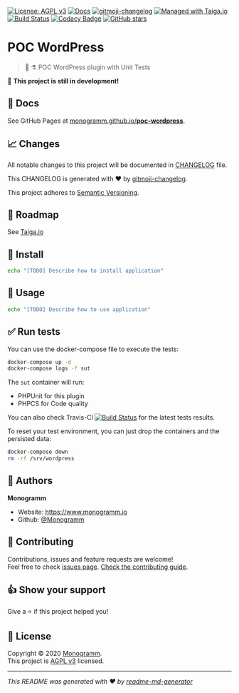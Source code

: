 [![License: AGPL v3][uri_license_image]][uri_license]
[![Docs](https://img.shields.io/badge/Docs-Github%20Pages-blue)](https://monogramm.github.io/poc-wordpress/)
[![gitmoji-changelog](https://img.shields.io/badge/Changelog-gitmoji-blue.svg)](https://github.com/frinyvonnick/gitmoji-changelog)
[![Managed with Taiga.io](https://img.shields.io/badge/Managed%20with-TAIGA.io-709f14.svg)](https://tree.taiga.io/project/monogrammbot-monogrammpoc-wordpress/ "Managed with Taiga.io")
[![Build Status](https://travis-ci.org/Monogramm/poc-wordpress.svg)](https://travis-ci.org/Monogramm/poc-wordpress)
[![Codacy Badge](https://app.codacy.com/project/badge/Grade/34921e8a9c4e45f599438db801f57779)](https://www.codacy.com/gh/Monogramm/poc-wordpress?utm_source=github.com&utm_medium=referral&utm_content=Monogramm/poc-wordpress&utm_campaign=Badge_Grade)
[![GitHub stars](https://img.shields.io/github/stars/Monogramm/poc-wordpress?style=social)](https://github.com/Monogramm/poc-wordpress)

<!--
[TODO] If project uses Coveralls for code coverage:

[![Coverage Status](https://coveralls.io/repos/github/Monogramm/poc-wordpress/badge.svg?branch=master)](https://coveralls.io/github/Monogramm/poc-wordpress?branch=master)
-->

<!--
[TODO] If project is deployed to DockerHub:

[![Docker Automated buid](https://img.shields.io/docker/cloud/build/monogramm/poc-wordpress.svg)](https://hub.docker.com/r/monogramm/poc-wordpress/)
[![Docker Pulls](https://img.shields.io/docker/pulls/monogramm/poc-wordpress.svg)](https://hub.docker.com/r/monogramm/poc-wordpress/)
[![Docker Version](https://images.microbadger.com/badges/version/monogramm/poc-wordpress.svg)](https://microbadger.com/images/monogramm/poc-wordpress)
[![Docker Size](https://images.microbadger.com/badges/image/monogramm/poc-wordpress.svg)](https://microbadger.com/images/monogramm/poc-wordpress)
-->

# **POC WordPress**

> :elephant: :alembic: POC WordPress plugin with Unit Tests

:construction: **This project is still in development!**

## :blue_book: Docs

See GitHub Pages at [monogramm.github.io/**poc-wordpress**](https://monogramm.github.io/poc-wordpress/).

## :chart_with_upwards_trend: Changes

All notable changes to this project will be documented in [CHANGELOG](./CHANGELOG.md) file.

This CHANGELOG is generated with :heart: by [gitmoji-changelog](https://github.com/frinyvonnick/gitmoji-changelog).

This project adheres to [Semantic Versioning](https://semver.org/spec/v2.0.0.html).

## :bookmark: Roadmap

See [Taiga.io](https://tree.taiga.io/project/monogrammbot-monogrammpoc-wordpress/ "Taiga.io monogrammbot-monogramm-poc-wordpress")

## :construction: Install

```sh
echo "[TODO] Describe how to install application"
```

## :rocket: Usage

```sh
echo "[TODO] Describe how to use application"
```

## :white_check_mark: Run tests

You can use the docker-compose file to execute the tests:

```sh
docker-compose up -d
docker-compose logs -f sut
```

The `sut` container will run:

-   PHPUnit for this plugin
-   PHPCS for Code quality

You can also check Travis-CI [![Build Status](https://travis-ci.org/Monogramm/poc-wordpress.svg)](https://travis-ci.org/Monogramm/poc-wordpress) for the latest tests results.


To reset your test environment, you can just drop the containers and the persisted data:
```sh
docker-compose down
rm -rf /srv/wordpress
```

<!--
[TODO] If project is deployed to DockerHub:

## :whale: Supported Docker tags

[Dockerhub monogramm/poc-wordpress](https://hub.docker.com/r/monogramm/poc-wordpress/)

* `latest`

-->

## :bust_in_silhouette: Authors

**Monogramm**

-   Website: <https://www.monogramm.io>
-   Github: [@Monogramm](https://github.com/Monogramm)

## :handshake: Contributing

Contributions, issues and feature requests are welcome!<br />Feel free to check [issues page](https://github.com/Monogramm/poc-wordpress/issues).
[Check the contributing guide](./CONTRIBUTING.md).<br />

## :thumbsup: Show your support

Give a :star: if this project helped you!

## :page_facing_up: License

Copyright © 2020 [Monogramm](https://github.com/Monogramm).<br />
This project is [AGPL v3](uri_license) licensed.

* * *

_This README was generated with :heart: by [readme-md-generator](https://github.com/kefranabg/readme-md-generator)_

[uri_license]: http://www.gnu.org/licenses/agpl.html

[uri_license_image]: https://img.shields.io/badge/License-AGPL%20v3-blue.svg
